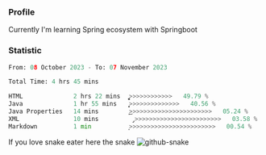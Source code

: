 ### Profile 

Currently I'm learning Spring ecosystem with Springboot

### Statistic
<!--START_SECTION:waka-->

```python
From: 08 October 2023 - To: 07 November 2023

Total Time: 4 hrs 45 mins

HTML              2 hrs 22 mins   ͎͎͎͎͎͎͎͎͎͎͎͎͚>>>>>>>>>>>>   49.79 %
Java              1 hr 55 mins    ͎͎͎͎͎͎͎͎͎͎͕>>>>>>>>>>>>>>   40.56 %
Java Properties   14 mins         ͎͜>>>>>>>>>>>>>>>>>>>>>>>   05.24 %
XML               10 mins         ̡>>>>>>>>>>>>>>>>>>>>>>>>   03.58 %
Markdown          1 min           ͙>>>>>>>>>>>>>>>>>>>>>>>>   00.54 %
```

<!--END_SECTION:waka-->

If you love snake eater here the snake 
<picture>
  <source media="(prefers-color-scheme: dark)" srcset="https://github.com/pradana4648/pradana4648/blob/c0566a83ca6ea5f2e46bab00e717c4c82b4b5c4c/github-contribution-grid-snake-dark.svg" />
  <source media="(prefers-color-scheme: light)" srcset="https://github.com/pradana4648/pradana4648/blob/c0566a83ca6ea5f2e46bab00e717c4c82b4b5c4c/github-contribution-grid-snake.svg" />
  <img alt="github-snake" src="https://github.com/pradana4648/pradana4648/blob/c0566a83ca6ea5f2e46bab00e717c4c82b4b5c4c/github-contribution-grid-snake.svg" />
</picture>
